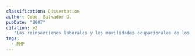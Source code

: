 ```yaml
---
classification: Dissertation
author: Cobo, Salvador D.
pubDate: "2007"
citation: >2
   "Las reinserciones laborales y las movilidades ocupacionales de los migrantes internacionales de retorno: un análisis empírico en algunas comunidades rurales, ciudades medias y zonas metropolitanas de México." Tesis de Doctorado en Estudios de Población, Centro de Estudios Demográficos, Urbanos y Ambientales, El Colegio de México.
tags:
  - MMP
---
```


